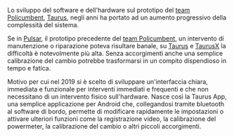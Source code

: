 Lo sviluppo del software e dell'hardware sul prototipo del [team Policumbent](https://www.policumbent.it), [Taurus](https://www.policumbent.it/home-prototipi/#section-4294), negli anni ha portato ad un aumento progressivo della complessità del sistema.

Se in [Pulsar](https://www.policumbent.it/home-prototipi/#section-4293), il prototipo precedente del [team Policumbent](https://www.policumbent.it), un intervento di manutenzione o riparazione poteva risultare banale, su [Taurus](https://www.policumbent.it/home-prototipi/#section-4294) e [TaurusX](https://www.policumbent.it/home-prototipi/#section-4295) la difficoltà è notevolmente più alta. Senza accorgimenti anche una semplice calibrazione del cambio potrebbe trasformarsi in un compito dispendioso in tempo e fatica.

Motivo per cui nel 2019 si è scelto di sviluppare un'interfaccia chiara, immediata e funzionale per interventi immediati e frequenti e che non necessitano di un intervento fisico sull'hardware. Nasce così la Taurus App, una semplice applicazione per Android che, collegandosi tramite bluetooth al software di bordo, permette di modificare rapidamente le impostazioni o attivare ulteriori funzioni come la registrazione video, la calibrazione del powermeter, la calibrazione del cambio o altri piccoli accorgimenti.
